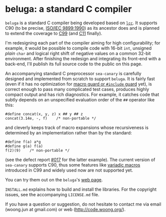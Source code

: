 beluga: a standard C compiler
=============================

`beluga` is a standard C compiler being developed based on
[`lcc`](https://sites.google.com/site/lccretargetablecompiler/). It supports
C90 (to be precise,
[ISO/IEC 9899:1990](http://www.iso.org/iso/iso_catalogue/catalogue_tc/catalogue_detail.htm?csnumber=17782))
as its ancestor does and is planned to extend the coverage to
[C99](http://www.iso.org/iso/iso_catalogue/catalogue_tc/catalogue_detail.htm?csnumber=29237)
(and
[C11](http://www.iso.org/iso/home/store/catalogue_ics/catalogue_detail_ics.htm?csnumber=57853)
finally).

I'm redesigning each part of the compiler aiming for high configurability; for
example, it would be possible to compile code with 16-bit `int`, unsigned
_plain_ `char` and logical right shift of negative values on a common 32-bit
environment. After finishing the redesign and integrating its front-end with a
back-end, I'll publish its full source code to the public on this page.

An accompanying standard C preprocessor `sea-canary` is carefully designed and
implemented from scratch to support `beluga`. It is fairly fast (even if it has
no optimization for
[macro guard or `#include` guard](http://en.wikipedia.org/wiki/Include_guard)
yet), is correct enough to pass many complicated test cases, produces highly
compact output and has rich diagnostics. For example, it catches code that
subtly depends on an unspecified evaluation order of the `##` operator like
this:

    #define concat(x, y, z) x ## y ## z
    concat(3.14e, -, f)    /* non-portable */

and cleverly keeps track of macro expansions whose recursiveness is determined
by an implementation rather than by the standard:

    #define f(a) a*g
    #define g(a) f(a)
    f(2)(9)    /* non-portable */

(see the defect report
[#017](http://www.open-std.org/Jtc1/sc22/wg14/www/docs/dr_017.html) for the
latter example). The current version of `sea-canary` supports C90, thus some
features like [variadic macros](http://en.wikipedia.org/wiki/Variadic_macro)
introduced in C99 and widely used now are not supported yet.

You can try them out on the `beluga`'s
[web page](http://code.woong.org/beluga).

`INSTALL.md` explains how to build and install the libraries. For the copyright
issues, see the accompanying `LICENSE.md` file.

If you have a question or suggestion, do not hesitate to contact me via email
(woong.jun at gmail.com) or web (http://code.woong.org/).
